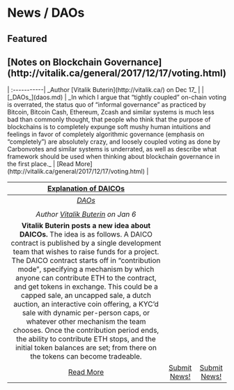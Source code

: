 # News / DAOs

## **Featured**
<h2>[Notes on Blockchain Governance](http://vitalik.ca/general/2017/12/17/voting.html)</h2> |
:-----------|
_Author [Vitalik Buterin](http://vitalik.ca/) on Dec 17_ |
 |
[_DAOs_](daos.md) |
_In which I argue that “tightly coupled” on-chain voting is overrated, the status quo of “informal governance” as practiced by Bitcoin, Bitcoin Cash, Ethereum, Zcash and similar systems is much less bad than commonly thought, that people who think that the purpose of blockchains is to completely expunge soft mushy human intuitions and feelings in favor of completely algorithmic governance (emphasis on “completely”) are absolutely crazy, and loosely coupled voting as done by Carbonvotes and similar systems is underrated, as well as describe what framework should be used when thinking about blockchain governance in the first place._ |
[Read More](http://vitalik.ca/general/2017/12/17/voting.html) |

[**Explanation of DAICOs**](https://ethresear.ch/t/explanation-of-daicos/465) | | |
:-----------:|:-------------:|:----------:|
[_DAOs_](daos.md) | | |
 | | |
_Author [Vitalik Buterin](http://vitalik.ca/) on Jan 6_  | | |
**Vitalik Buterin posts a new idea about DAICOs.** The idea is as follows. A DAICO contract is published by a single development team that wishes to raise funds for a project. The DAICO contract starts off in “contribution mode”, specifying a mechanism by which anyone can contribute ETH to the contract, and get tokens in exchange. This could be a capped sale, an uncapped sale, a dutch auction, an interactive coin offering, a KYC’d sale with dynamic per-person caps, or whatever other mechanism the team chooses. Once the contribution period ends, the ability to contribute ETH stops, and the initial token balances are set; from there on the tokens can become tradeable. | | |
[Read More](https://ethresear.ch/t/explanation-of-daicos/465) | [Submit News!](https://github.com/aragon/aragon-monthly/pulls) | [Submit News!](https://github.com/aragon/aragon-monthly/pulls) |
